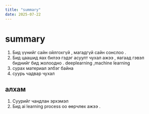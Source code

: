 ```yaml
---
title: "summary"
date: 2025-07-22
---
```


# summary

1. Бид үүнийг сайн ойлгохгүй , магадгүй сайн сонслоо .
2. Бид цаашид яах билээ гэдэг асуулт чухал ажээ , яагаад гэвэл биднийг бид жолоодно . deeplearning ,machine learning
3. сурах материал элбэг байна
4. суурь чадвар чухал

## алхам

1. Суурийг чандлан эрхэмэл
2. Бид ai learning process оо өөрчлөх ажээ .
